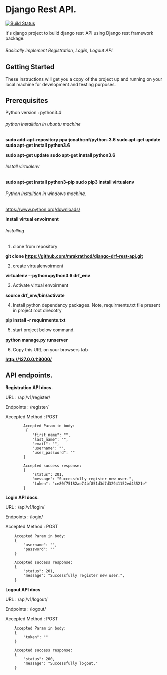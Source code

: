 # Django Rest API.
[![Build Status](https://travis-ci.org/mrakrathod/django-drf-rest-api.png?branch=master)](https://travis-ci.org/mrakrathod/django-drf-rest-api})

It's django project to build django rest API using Django rest framework package.
###### Basically implement Registration, Login, Logout API.

## Getting Started
These instructions will get you a copy of the project up and running on your local machine for development and testing purposes.

## Prerequisites
Python version : python3.4
###### python installtion in ubuntu machine
**sudo add-apt-repository ppa:jonathonf/python-3.6**
**sudo apt-get update**
**sudo apt-get install python3.6**

**sudo apt-get update**
**sudo apt-get install python3.6**

###### Install virtualenv
**sudo apt-get install python3-pip**
**sudo pip3 install virtualenv**

###### Python installtion in windows machine.
https://www.python.org/downloads/

**Install virtual envoirment**

###### Installing
1. clone from repository

**git clone https://github.com/mrakrathod/django-drf-rest-api.git**

2. create virtualenvoirment

**virtualenv --python=python3.6 drf_env**

3. Activate virtual envoirment

**source drf_env/bin/activate**

4. Install python dependancy packages.
Note, requirments.txt file present in project root direcotry


**pip install -r requirments.txt**

5. start project below command.

**python manage.py runserver**

6. Copy this URL on your browsers tab 

**http://127.0.0.1:8000/**
 
## API endpoints.

**Registration API docs.**

URL : /api/v1/register/

Endpoints : /register/

Accepted Method : POST

            Accepted Param in body:
             {
                "first_name": "",
                "last_name": "",
                "email": "",
                "username": "",
                "user_password": ""
            }

            Accepted success response: 
            {
                "status": 201,
                "message": "Successfully register new user.",
                "token": "ce80f75182ae74bf851d3d7d32941152ed43521e"
            }
			
**Login API docs.**

URL : /api/v1/login/

Endpoints : /login/

Accepted Method : POST

        Accepted Param in body:
        {
            "username": "",
            "password": ""
        }

        Accepted success response: 
        {
            "status": 201,
            "message": "Successfully register new user.",
        }
		

**Logout API docs**

URL : /api/v1/logout/

Endpoints : /logout/

Accepted Method : POST

        Accepted Param in body:
        {
            "token": ""
        }

        Accepted success response: 
        {
            "status": 200,
            "message": "Successfully logout."
        }
		
		
